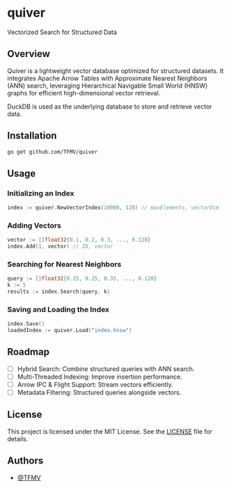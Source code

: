 # quiver

Vectorized Search for Structured Data

## Overview

Quiver is a lightweight vector database optimized for structured datasets. It integrates Apache Arrow Tables with Approximate Nearest Neighbors (ANN) search, leveraging Hierarchical Navigable Small World (HNSW) graphs for efficient high-dimensional vector retrieval.

DuckDB is used as the underlying database to store and retrieve vector data.

## Installation

```bash
go get github.com/TFMV/quiver
```

## Usage

### Initializing an Index

```go
index := quiver.NewVectorIndex(10000, 128) // maxElements, vectorDim
```

### Adding Vectors

```go
vector := []float32{0.1, 0.2, 0.3, ..., 0.128}
index.Add(1, vector) // ID, vector
```

### Searching for Nearest Neighbors

```go
query := []float32{0.15, 0.25, 0.35, ..., 0.128}
k := 5
results := index.Search(query, k)
```

### Saving and Loading the Index

```go
index.Save()
loadedIndex := quiver.Load("index.hnsw")
```

## Roadmap

- [ ] Hybrid Search: Combine structured queries with ANN search.
- [ ] Multi-Threaded Indexing: Improve insertion performance.
- [ ] Arrow IPC & Flight Support: Stream vectors efficiently.
- [ ] Metadata Filtering: Structured queries alongside vectors.

## License

This project is licensed under the MIT License. See the [LICENSE](LICENSE) file for details.

## Authors

- [@TFMV](https://github.com/TFMV)
